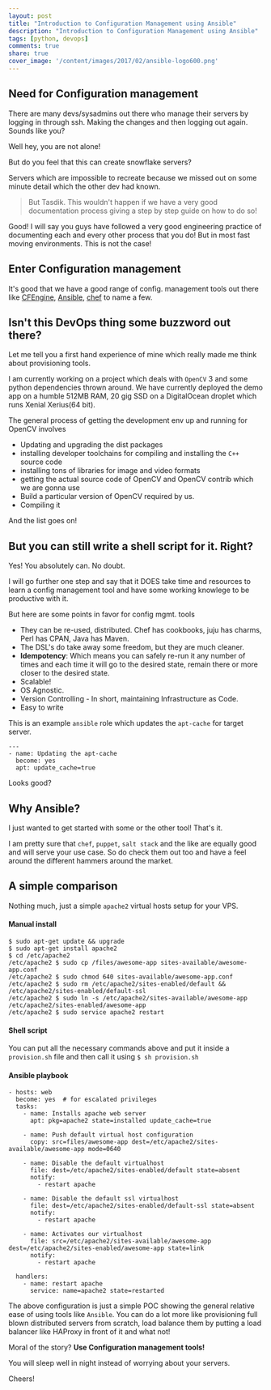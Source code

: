 ```yaml
---
layout: post
title: "Introduction to Configuration Management using Ansible"
description: "Introduction to Configuration Management using Ansible"
tags: [python, devops]
comments: true
share: true
cover_image: '/content/images/2017/02/ansible-logo600.png'
---
```


## Need for Configuration management

There are many devs/sysadmins out there who manage their servers by logging in through ssh. Making the changes and then logging out again. Sounds like you?

Well hey, you are not alone!

But do you feel that this can create snowflake servers? 

Servers which are impossible to recreate because we missed out on some minute detail which the other dev had known.

> But Tasdik. This wouldn't happen if we have a very good documentation process giving a step by step guide on how to do so!

Good! I will say you guys have followed a very good engineering practice of documenting each and every other process that you do! But in most fast moving
environments. This is not the case! 

## Enter Configuration management

It's good that we have a good range of config. management tools out there like [CFEngine](http://cfengine.com/), [Ansible](http://ansible.com/), [chef](http://getchef.com/chef) to name a few. 

## Isn't this DevOps thing some buzzword out there?

Let me tell you a first hand experience of mine which really made me think about provisioning tools.

I am currently working on a project which deals with `OpenCV` 3 and some python dependencies thrown around. We have currently deployed the demo app on a humble 512MB RAM, 20 gig SSD on a DigitalOcean droplet which runs Xenial Xerius(64 bit).

The general process of getting the development env up and running for OpenCV involves
- Updating and upgrading the dist packages
- installing developer toolchains for compiling and installing the `C++` source code
- installing tons of libraries for image and video formats
- getting the actual source code of OpenCV and OpenCV contrib which we are gonna use
- Build a particular version of OpenCV required by us.
- Compiling it

And the list goes on! 

## But you can still write a shell script for it. Right?

Yes! You absolutely can. No doubt. 

I will go further one step and say that it DOES take time and resources to learn a config management tool and have some working knowlege to be productive with it.

But here are some points in favor for config mgmt. tools

- They can be re-used, distributed. Chef has cookbooks, juju has charms, Perl has CPAN, Java has Maven.
- The DSL's do take away some freedom, but they are much cleaner.
- **Idempotency**: Which means you can safely re-run it any number of times and each time it will go to the desired state, remain there or more closer to the desired state.
- Scalable!
- OS Agnostic. 
- Version Controlling - In short, maintaining Infrastructure as Code.
- Easy to write

This is an example `ansible` role which updates the `apt-cache` for target server.

```
---
- name: Updating the apt-cache
  become: yes
  apt: update_cache=true
```

Looks good?


## Why Ansible?

I just wanted to get started with some or the other tool! That's it.

I am pretty sure that `chef`, `puppet`, `salt stack` and the like are equally good and will serve your use case. So do check them out too and have a feel around the different hammers around the market.

## A simple comparison

Nothing much, just a simple `apache2` virtual hosts setup for your VPS.

#### Manual install

```
$ sudo apt-get update && upgrade
$ sudo apt-get install apache2
$ cd /etc/apache2
/etc/apache2 $ sudo cp /files/awesome-app sites-available/awesome-app.conf
/etc/apache2 $ sudo chmod 640 sites-available/awesome-app.conf
/etc/apache2 $ sudo rm /etc/apache2/sites-enabled/default && /etc/apache2/sites-enabled/default-ssl
/etc/apache2 $ sudo ln -s /etc/apache2/sites-available/awesome-app /etc/apache2/sites-enabled/awesome-app
/etc/apache2 $ sudo service apache2 restart

```

#### Shell script

You can put all the necessary commands above and put it inside a `provision.sh` file and then call it using `$ sh provision.sh`

#### Ansible playbook

```
- hosts: web
  become: yes  # for escalated privileges
  tasks:
    - name: Installs apache web server
      apt: pkg=apache2 state=installed update_cache=true

    - name: Push default virtual host configuration
      copy: src=files/awesome-app dest=/etc/apache2/sites-available/awesome-app mode=0640 

    - name: Disable the default virtualhost
      file: dest=/etc/apache2/sites-enabled/default state=absent
      notify:
        - restart apache

    - name: Disable the default ssl virtualhost
      file: dest=/etc/apache2/sites-enabled/default-ssl state=absent
      notify:
        - restart apache

    - name: Activates our virtualhost
      file: src=/etc/apache2/sites-available/awesome-app dest=/etc/apache2/sites-enabled/awesome-app state=link
      notify:
        - restart apache

  handlers:
    - name: restart apache
      service: name=apache2 state=restarted
```

The above configuration is just a simple POC showing the general relative ease of using tools like `Ansible`. You can do a lot more like provisioning full blown distributed servers from scratch, load balance them by putting a load balancer like HAProxy in front of it and what not!

Moral of the story? __Use Configuration management tools!__

You will sleep well in night instead of worrying about your servers.

Cheers!
